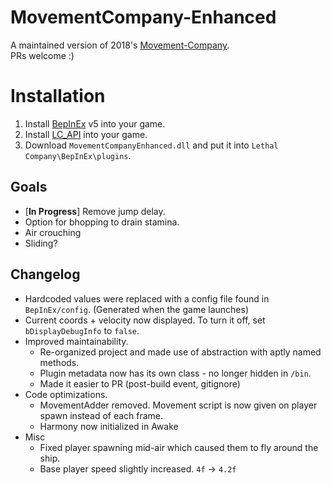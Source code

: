 # MovementCompany-Enhanced
A maintained version of 2018's [Movement-Company](https://github.com/u-2018/Movement-Company).<br>
PRs welcome :)

# Installation
1. Install [BepInEx](https://github.com/BepInEx/BepInEx/releases) v5 into your game.
2. Install [LC_API](https://thunderstore.io/c/lethal-company/p/2018/LC_API/) into your game.
3. Download `MovementCompanyEnhanced.dll` and put it into `Lethal Company\BepInEx\plugins`.

## Goals
- [**In Progress**] Remove jump delay.
- Option for bhopping to drain stamina.
- Air crouching
- Sliding?
  
## Changelog
- Hardcoded values were replaced with a config file found in `BepInEx/config`. (Generated when the game launches)
- Current coords + velocity now displayed. To turn it off, set `bDisplayDebugInfo` to `false`.
- Improved maintainability.
    - Re-organized project and made use of abstraction with aptly named methods.
    - Plugin metadata now has its own class - no longer hidden in `/bin`.
    - Made it easier to PR (post-build event, gitignore)
- Code optimizations.
    - MovementAdder removed. Movement script is now given on player spawn instead of each frame.
    - Harmony now initialized in Awake
- Misc
    - Fixed player spawning mid-air which caused them to fly around the ship.
    - Base player speed slightly increased. `4f` -> `4.2f`
